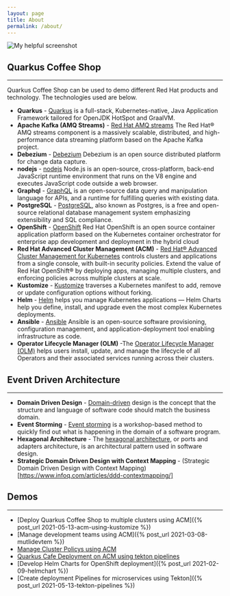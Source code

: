 ```yaml
---
layout: page
title: About
permalink: /about/
---
```


![My helpful screenshot](_images_/webpage-example.png)

## Quarkus Coffee Shop
---
Quarkus Coffee Shop can be used to demo different Red Hat products and technology. The technologies used are below.

* **Quarkus** - [Quarkus](https://www.redhat.com/en/topics/cloud-native-apps/what-is-quarkus) is a full-stack, Kubernetes-native, Java Application Framework tailored for OpenJDK HotSpot and GraalVM.
* **Apache Kafka (AMQ Streams)** -  [Red Hat AMQ streams](https://www.redhat.com/en/resources/amq-streams-datasheet) The Red Hat® AMQ streams component is a massively scalable, distributed, and high-performance data streaming platform based on the Apache Kafka project. 
* **Debezium** - [Debezium](https://debezium.io/) Debezium is an open source distributed platform for change data capture.
* **nodejs** - [nodejs](https://developers.redhat.com/blog/2020/01/07/red-hat-support-for-node-js#red_hat_node_js_experts_at_your_fingertips) Node.js is an open-source, cross-platform, back-end JavaScript runtime environment that runs on the V8 engine and executes JavaScript code outside a web browser.
* **Graphql** - [GraphQL](https://www.redhat.com/en/topics/api/what-is-graphql) is an open-source data query and manipulation language for APIs, and a runtime for fulfilling queries with existing data.
* **PostgreSQL** - [PostgreSQL](https://www.redhat.com/sysadmin/postgresql-setup-use-cases), also known as Postgres, is a free and open-source relational database management system emphasizing extensibility and SQL compliance. 
* **OpenShift** - [OpenShift](https://www.openshift.com/) Red Hat OpenShift is an open source container application platform based on the Kubernetes container orchestrator for enterprise app development and deployment in the hybrid cloud
* **Red Hat Advanced Cluster Management (ACM)** - [Red Hat® Advanced Cluster Management for Kubernetes](https://www.redhat.com/en/technologies/management/advanced-cluster-management) controls clusters and applications from a single console, with built-in security policies. Extend the value of Red Hat OpenShift® by deploying apps, managing multiple clusters, and enforcing policies across multiple clusters at scale.
* **Kustomize** - [Kustomize](https://kustomize.io/) traverses a Kubernetes manifest to add, remove or update configuration options without forking. 
* **Helm** - [Helm](https://helm.sh/) helps you manage Kubernetes applications — Helm Charts help you define, install, and upgrade even the most complex Kubernetes deployments.
* **Ansible** - [Ansible](https://www.ansible.com/) Ansible is an open-source software provisioning, configuration management, and application-deployment tool enabling infrastructure as code. 
* **Operator Lifecycle Manager (OLM)** -The [Operator Lifecycle Manager (OLM)](https://docs.openshift.com/container-platform/4.7/operators/understanding/olm-what-operators-are.html) helps users install, update, and manage the lifecycle of all Operators and their associated services running across their clusters. 

## Event Driven Architecture
---
* **Domain Driven Design** - [Domain-driven](https://martinfowler.com/bliki/DomainDrivenDesign.html) design is the concept that the structure and language of software code should match the business domain.
* **Event Storming** - [Event storming](https://www.eventstorming.com/) is a workshop-based method to quickly find out what is happening in the domain of a software program.
* **Hexagonal Architecture** - The [hexagonal architecture](https://java-design-patterns.com/patterns/hexagonal/), or ports and adapters architecture, is an architectural pattern used in software design. 
* **Strategic Domain Driven Design with Context Mapping** - (Strategic Domain Driven Design with Context Mapping)[https://www.infoq.com/articles/ddd-contextmapping/]

## Demos
---
* [Deploy Quarkus Coffee Shop to multiple clusters using ACM]({% post_url 2021-05-13-acm-using-kustomize %})
* [Manage development teams using ACM]({% post_url 2021-03-08-mutlidevtem %})
* [Manage Cluster Policys using ACM](https://github.com/quarkuscoffeeshop/quarkuscoffeeshop-gitops/blob/master/acm-policys.md)
* [Quarkus Cafe Deployment on ACM using tekton pipelines](https://github.com/quarkuscoffeeshop/quarkuscoffeeshop-gitops/blob/master/tekton-demo-deployment.md)
* [Develop Helm Charts for OpenShift deployment]({% post_url 2021-02-09-helmchart %})
* [Create deployment Pipelines for microservices using Tekton]({% post_url 2021-05-13-tekton-pipelines %})